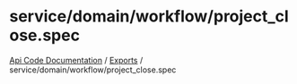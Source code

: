 # service/domain/workflow/project\_close.spec
 
[Api Code Documentation](../README.md) / [Exports](../modules.md) / service/domain/workflow/project\_close.spec
